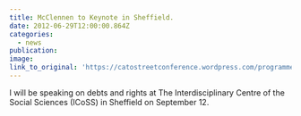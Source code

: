 ```yaml
---
title: McClennen to Keynote in Sheffield.
date: 2012-06-29T12:00:00.864Z
categories: 
  - news
publication:
image:
link_to_original: 'https://catostreetconference.wordpress.com/programme/'
---
```



I will be speaking on debts and rights at The Interdisciplinary Centre of the Social Sciences (ICoSS) in Sheffield on September 12.